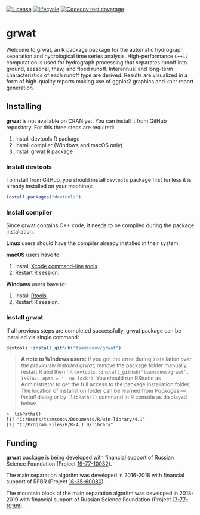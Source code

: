 [![License](http://img.shields.io/badge/license-GPL%20%28%3E=%202%29-brightgreen.svg?style=flat)](http://www.gnu.org/licenses/gpl-2.0.html)
[![lifecycle](https://img.shields.io/badge/lifecycle-stable.svg)](https://www.tidyverse.org/lifecycle/#stable)
[![Codecov test coverage](https://codecov.io/gh/tsamsonov/grwat/branch/master/graph/badge.svg)](https://app.codecov.io/gh/tsamsonov/grwat?branch=master)

# grwat

Welcome to grwat, an R package package for the automatic hydrograph separation and hydrological time series analysis. High-performance `C++17` computation is used for hydrograph processing that separates runoff into ground, seasonal, thaw, and flood runoff. Interannual and long-term characteristics of each runoff type are derived. Results are visualized in a form of high-quality reports making use of ggplot2 graphics and knitr report generation.

## Installing

__grwat__ is not available on CRAN yet. You can install it from GitHub repository. For this three steps are required:

1. Install devtools R package
2. Install compiler (Windows and macOS only)
3. Install grwat R package

### Install devtools 

To install from GitHub, you should install `devtools` package first (unless it is already installed on your machine):

```r
install.packages("devtools")
```

### Install compiler

Since grwat contains C++ code, it needs to be compiled during the package installation. 

__Linux__ users should have the compiler already installed in their system. 

__macOS__ users have to:

1. Install [Xcode command-line tools](https://developer.apple.com/download/more/).
2. Restart R session.

__Windows__ users have to:

1. Install [Rtools](https://cran.r-project.org/bin/windows/Rtools/).
2. Restart R session.

### Install grwat

If all previous steps are completed successfully, grwat package can be installed via single command:
```r
devtools::install_github("tsamsonov/grwat")
```

> __A note to Windows users:__ if you get the error during installation _over the previously installed grwat_, remove the package folder manually, restart R and then hit `devtools::install_github("tsamsonov/grwat", INSTALL_opts = '--no-lock')`. You should run RStudio as Administrator to get the full access to the package installation folder. The location of installation folder can be learned from _Packages — Install_ dialog or by `.libPaths()` command in R console as displayed below.

```
> .libPaths()
[1] "C:/Users/tsamsonov/Documents/R/win-library/4.1"
[2] "C:/Program Files/R/R-4.1.0/library" 
```

## Funding

__grwat__ package is being developed with financial support of Russian Science Foundation (Project [19-77-10032](https://rscf.ru/upload/iblock/329/3294f294b9a3a424e3044797a0e6bd6f.pdf)).

The main separation algoritm was developed in 2016-2018 with financial support of RFBR (Project [16-35-60080](http://www.rfbr.ru/rffi/ru/project_search/o_2031785)).

The mountain block of the main separation algoritm was developed in 2018-2019 with financial support of Russian Science Foundation (Project [17-77-10169](http://rscf.ru/sites/default/files/docfiles/ONG_2017.pdf)).
